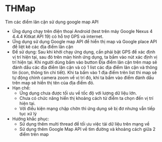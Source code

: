 # THMap
Tìm các điểm lân cận sử dụng google map API

- Ứng dụng chạy trên điện thoại Android (test trên máy Google Nexus 4 4.4.4 Kitkat API 19) có hỗ trợ GPS và internet.
- Ứng dụng sử dụng Google map API để hiển thị map và Google place API để liệt kê các địa điểm lân cận
- Để sử dụng: Sau khi khởi chạy ứng dụng, cần phải bật GPS để xác định vị trí hiện tại, sau đó trên màn hình ứng dụng, ta bấm vào nút xác định vị trí hiện tại. Khi người dùng bấm vào button Địa điểm lân cận trên map sẽ đánh dấu các địa điểm lân cận và có 1 list các địa điểm lân cận  và thông tin (icon, thông tin chi tiết). Khi ta bấm vào 1 địa điểm trên list thì map sẽ tự động chỉnh camera zoom về vị trí đó, khi ta bấm vào điểm đánh dấu trên map sẽ hiển thị tên của địa điểm đó.
- Hạn chế:  
   + Ứng dụng chưa được tối ưu về tốc độ với lượng dữ liệu lớn.
   + Chưa có chức năng hiển thị khoảng cách từ điểm ta chọn đến vị trí hiện tại.
   + Với điều kiện mạng chập chờn thì ứng dụng sẽ bị đơ nhưng vẫn tiếp tục xử lý
- Hướng khắc phục:
  + Sử dụng thêm multi thread để tối ưu việc tải dữ liệu trên mạng về
  + Sử dụng thêm Google Map API về tìm đường và khoảng cách giữa 2 điểm trên map
